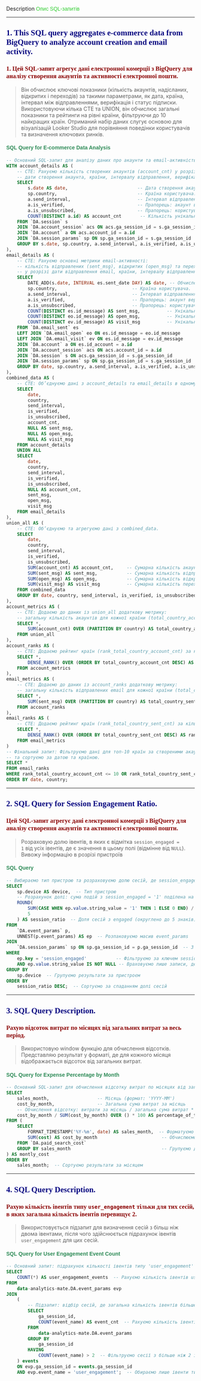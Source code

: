 Description</span> <span style="color:#32CD32; font-family:'Arial', sans-serif;">Опис SQL-запитів</span>

---

## <span style="color:#000080; font-family:'Georgia', serif;">1. This SQL query aggregates e-commerce data from BigQuery to analyze account creation and email activity.</span>

### <span style="color:#8B0000; font-family:'Georgia', serif;">1. Цей SQL-запит агрегує дані електронної комерції з BigQuery для аналізу створення акаунтів та активності електронної пошти.</span>

> Він обчислює ключові показники (кількість акаунтів, надісланих, відкритих і переходів) за такими параметрами, як дата, країна, інтервал між відправленнями, верифікація і статус підписки. Використовуючи кілька CTE та UNION, він обчислює загальні показники та рейтинги на рівні країни, фільтруючи до 10 найкращих країн. Отриманий набір даних слугує основою для візуалізацій Looker Studio для порівняння поведінки користувачів та визначення ключових ринків.

#### <span style="color:#2E8B57; font-family:'Verdana', sans-serif;">SQL Query for E-commerce Data Analysis</span>

```sql
-- Основний SQL-запит для аналізу даних про акаунти та email-активність.
WITH account_details AS (
    -- CTE: Рахуємо кількість створених акаунтів (account_cnt) у розрізі:
    -- дати створення акаунта, країни, інтервалу відправлення, верифікації та підписки.
    SELECT
        s.date AS date,                          -- Дата створення акаунта.
        sp.country,                              -- Країна користувача.
        a.send_interval,                         -- Інтервал відправлення, встановлений акаунтом.
        a.is_verified,                           -- Прапорець: акаунт верифіковано (TRUE(1)/FALSE(0)).
        a.is_unsubscribed,                       -- Прапорець: користувач відписався (TRUE(1)/FALSE(0)).
        COUNT(DISTINCT a.id) AS account_cnt       -- Кількість унікальних створених акаунтів.
    FROM `DA.session` s
    JOIN `DA.account_session` acs ON acs.ga_session_id = s.ga_session_id
    JOIN `DA.account` a ON acs.account_id = a.id
    JOIN `DA.session_params` sp ON sp.ga_session_id = s.ga_session_id
    GROUP BY s.date, sp.country, a.send_interval, a.is_verified, a.is_unsubscribed
),
email_details AS (
    -- CTE: Рахуємо основні метрики email-активності:
    -- кількість відправлених (sent_msg), відкритих (open_msg) та переходів по email (visit_msg) 
    -- у розрізі дати відправлення email, країни, інтервалу відправлення, верифікації та підписки.
    SELECT
        DATE_ADD(s.date, INTERVAL es.sent_date DAY) AS date, -- Обчислення дати з урахуванням інтервалу відправлення.
        sp.country,                            -- Країна користувача.
        a.send_interval,                       -- Інтервал відправлення, встановлений акаунтом.
        a.is_verified,                         -- Прапорець: акаунт верифіковано (TRUE(1)/FALSE(0)).
        a.is_unsubscribed,                     -- Прапорець: користувач відписався (TRUE(1)/FALSE(0)).
        COUNT(DISTINCT es.id_message) AS sent_msg,          -- Унікальна кількість відправлених email.
        COUNT(DISTINCT eo.id_message) AS open_msg,          -- Унікальна кількість відкритих email.
        COUNT(DISTINCT ev.id_message) AS visit_msg          -- Унікальна кількість переходів по email.
    FROM `DA.email_sent` es
    LEFT JOIN `DA.email_open` eo ON es.id_message = eo.id_message
    LEFT JOIN `DA.email_visit` ev ON es.id_message = ev.id_message
    JOIN `DA.account` a ON es.id_account = a.id
    JOIN `DA.account_session` acs ON acs.account_id = a.id
    JOIN `DA.session` s ON acs.ga_session_id = s.ga_session_id
    JOIN `DA.session_params` sp ON sp.ga_session_id = s.ga_session_id
    GROUP BY date, sp.country, a.send_interval, a.is_verified, a.is_unsubscribed
),
combined_data AS (
    -- CTE: Об’єднуємо дані з account_details та email_details в одному наборі даних.
    SELECT
        date,
        country,
        send_interval,
        is_verified,
        is_unsubscribed,
        account_cnt,
        NULL AS sent_msg,
        NULL AS open_msg,
        NULL AS visit_msg
    FROM account_details
    UNION ALL
    SELECT
        date,
        country,
        send_interval,
        is_verified,
        is_unsubscribed,
        NULL AS account_cnt,
        sent_msg,
        open_msg,
        visit_msg
    FROM email_details
),
union_all AS (
    -- CTE: Об’єднуємо та агрегуємо дані з combined_data.
    SELECT
        date,
        country,
        send_interval,
        is_verified,
        is_unsubscribed,
        SUM(account_cnt) AS account_cnt,     -- Сумарна кількість акаунтів (без NULL значень).
        SUM(sent_msg) AS sent_msg,           -- Сумарна кількість відправлених email (без NULL значень).
        SUM(open_msg) AS open_msg,           -- Сумарна кількість відкритих email (без NULL значень).
        SUM(visit_msg) AS visit_msg          -- Сумарна кількість переходів по email (без NULL значень).
    FROM combined_data
    GROUP BY date, country, send_interval, is_verified, is_unsubscribed
),
account_metrics AS (
    -- CTE: Додаємо до даних із union_all додаткову метрику:
    -- загальну кількість акаунтів для кожної країни (total_country_account_cnt).
    SELECT *,
        SUM(account_cnt) OVER (PARTITION BY country) AS total_country_account_cnt -- Загальна кількість акаунтів по країні.
    FROM union_all
),
account_ranks AS (
    -- CTE: Додаємо рейтинг країн (rank_total_country_account_cnt) за кількістю акаунтів.
    SELECT *,
        DENSE_RANK() OVER (ORDER BY total_country_account_cnt DESC) AS rank_total_country_account_cnt -- Рейтинг країн.
    FROM account_metrics
),
email_metrics AS (
    -- CTE: Додаємо до даних із account_ranks додаткову метрику:
    -- загальну кількість відправлених email для кожної країни (total_country_sent_cnt).
    SELECT *,
        SUM(sent_msg) OVER (PARTITION BY country) AS total_country_sent_cnt -- Загальна кількість відправлених email по країні.
    FROM account_ranks
),
email_ranks AS (
    -- CTE: Додаємо рейтинг країн (rank_total_country_sent_cnt) за кількістю відправлених email.
    SELECT *,
        DENSE_RANK() OVER (ORDER BY total_country_sent_cnt DESC) AS rank_total_country_sent_cnt -- Рейтинг країн.
    FROM email_metrics
)
-- Фінальний запит: Фільтруємо дані для топ-10 країн за створеними акаунтами або відправленими email
-- та сортуємо за датою та країною.
SELECT *
FROM email_ranks
WHERE rank_total_country_account_cnt <= 10 OR rank_total_country_sent_cnt <= 10
ORDER BY date, country;
```

---


## <span style="color:#000080; font-family:'Georgia', serif;">2. SQL Query for Session Engagement Ratio.</span>

### <span style="color:#8B0000; font-family:'Georgia', serif;">Цей SQL-запит агрегує дані електронної комерції з BigQuery для аналізу створення акаунтів та активності електронної пошти.</span>

> Розраховую долю івентів, в яких є відмітка <code>session_engaged = 1</code> від усіх івентів, де є значення в цьому полі (відмінне від <code>NULL</code>). Вивожу інформацію в розрізі пристроїв</span>

#### <span style="color:#2E8B57; font-family:'Verdana', sans-serif;">SQL Query </span>
```sql
-- Вибираємо тип пристрою та розраховуємо долю сесій, де session_engaged = '1'
SELECT
    sp.device AS device,  -- Тип пристрою
    -- Розрахунок долі: сума подій з session_engaged = '1' поділена на загальну кількість подій
    ROUND(
        SUM(CASE WHEN ep.value.string_value = '1' THEN 1 ELSE 0 END) / COUNT(*),
        5
    ) AS session_ratio  -- Доля сесій з engaged (округлено до 5 знаків)
FROM
    `DA.event_params` p,
    UNNEST(p.event_params) AS ep  -- Розпаковуємо масив event_params
JOIN 
    `DA.session_params` sp ON sp.ga_session_id = p.ga_session_id  -- З'єднуємо з інформацією сесій
WHERE
    ep.key = 'session_engaged'           -- Фільтруємо за ключем session_engaged
    AND ep.value.string_value IS NOT NULL -- Враховуємо лише записи, де значення не NULL
GROUP BY 
    sp.device  -- Групуємо результати за пристроєм
ORDER BY 
    session_ratio DESC;  -- Сортуємо за спаданням долі сесій
```

---

## <span style="color:#000080; font-family:'Georgia', serif;">3. SQL Query Description.</span>

### <span style="color:#8B0000; font-family:'Georgia', serif;">Рахую відсоток витрат по місяцях від загальних витрат за весь період.</span>

> Використовую window функцію для обчислення відсотків. Представляю результат у форматі, де для кожного місяця відображається відсоток від загальних витрат.

#### <span style="color:#2E8B57; font-family:'Verdana', sans-serif;">SQL Query for Expense Percentage by Month</span>
```sql
-- Основний SQL-запит для обчислення відсотку витрат по місяцях від загальних витрат.
SELECT
    sales_month,                  -- Місяць (формат: 'YYYY-MM')
    cost_by_month,                -- Загальна сума витрат за місяць
    -- Обчислення відсотку: витрати за місяць / загальна сума витрат * 100
    cost_by_month / SUM(cost_by_month) OVER () * 100 AS percentage_of_total_expenses
FROM (
    SELECT
        FORMAT_TIMESTAMP('%Y-%m', date) AS sales_month,  -- Форматуємо дату до формату 'YYYY-MM'
        SUM(cost) AS cost_by_month                        -- Обчислюємо загальну суму витрат за місяць
    FROM `DA.paid_search_cost`
    GROUP BY sales_month                                  -- Групуємо дані за місяцем
) AS montly_cost
ORDER BY 
    sales_month;  -- Сортуємо результати за місяцем
```

---
## <span style="color:#000080; font-family:'Georgia', serif;">4. SQL Query Description.</span>

### <span style="color:#8B0000; font-family:'Georgia', serif;">Рахую кількість івентів типу <code>user_engagement</code> тільки для тих сесій, в яких загальна кількість івентів перевищує 2.</span>

> Використовується підзапит для визначення сесій з більш ніж двома івентами, після чого здійснюється підрахунок івентів <code>user_engagement</code> для цих сесій. 

#### <span style="color:#2E8B57; font-family:'Verdana', sans-serif;">SQL Query for User Engagement Event Count</span>
```sql
-- Основний запит: підрахунок кількості івентів типу 'user_engagement'
SELECT 
    COUNT(*) AS user_engagement_events  -- Рахуємо кількість івентів user_engagement
FROM 
    data-analytics-mate.DA.event_params evp
JOIN 
    (
        -- Підзапит: відбір сесій, де загальна кількість івентів більше 2
        SELECT 
            ga_session_id, 
            COUNT(event_name) AS event_cnt  -- Рахуємо кількість івентів для кожної сесії
        FROM 
            data-analytics-mate.DA.event_params
        GROUP BY 
            ga_session_id
        HAVING 
            COUNT(event_name) > 2  -- Фільтруємо сесії з більше ніж 2 івентами
    ) events 
    ON evp.ga_session_id = events.ga_session_id 
    AND evp.event_name = 'user_engagement';  -- Обираємо лише івенти типу user_engagement
```    

